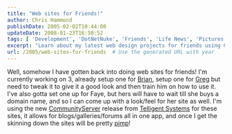 ```yaml
---
title: "Web sites for Friends!"
author: Chris Hammond
publishDate: 2005-02-02T10:44:00
updateDate: 2008-01-23T16:50:52
tags: [ 'Development', 'DotNetNuke', 'Friends', 'Life News', 'Pictures', 'SEO', 'Site News', 'Technology' ]
excerpt: "Learn about my latest web design projects for friends using CommunityServer from Telligent Systems. Offering blogs, galleries, and forums in one app!"
url: /2005/web-sites-for-friends  # Use the generated URL with year
---
```

Well, somehow I have gotten back into doing web sites for friends! I'm currently working on 3, already setup one for <A href="https://www.feloneblog.com/">Brian</A>, setup one for <A href="https://www.phormyka.com/">Greg</A> but need to tweak it to give it a good look and then train him on how to use it. I've also gotta set one up for Faye, but hers will have to wait till she buys a domain name, and so I can come up with a look/feel for her site as well. I'm using the new <A href="https://www.communityserver.org/">CommunityServer</A> release from <A href="https://www.telligentsystems.com">Telligent Systems</A> for these sites, it allows for blogs/galleries/forums all in one app, and once I get the skinning down the sites will be pretty <A href="https://www.twopimps.com">pimp</A>!

